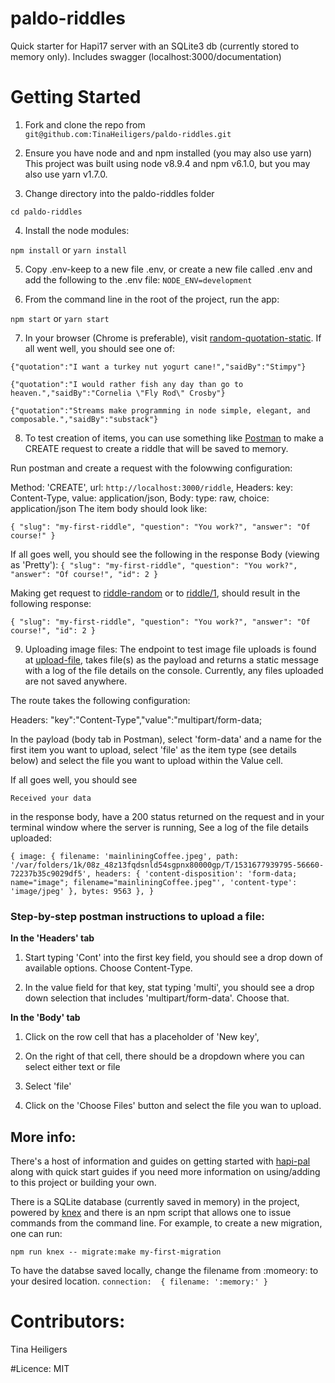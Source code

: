 # paldo-riddles
Quick starter for Hapi17 server with an SQLite3 db (currently stored to memory only).
Includes swagger (localhost:3000/documentation)

# Getting Started
1. Fork and clone the repo from  
`git@github.com:TinaHeiligers/paldo-riddles.git`

2. Ensure you have node and and npm installed (you may also use yarn)
 This project was built using node v8.9.4 and npm v6.1.0, but you may also use yarn v1.7.0.

3. Change directory into the paldo-riddles folder

`cd paldo-riddles`

4. Install the node modules:

`npm install` or `yarn install`

5. Copy .env-keep to a new file .env, or create a new file called .env and add the following to the .env file:
`NODE_ENV=development`

6. From the command line in the root of the project, run the app:

`npm start` or `yarn start`

7. In your browser (Chrome is preferable), visit  [random-quotation-static](http://localhost:3000/random-quotation-static). If all went well, you should see one of:

`{"quotation":"I want a turkey nut yogurt cane!","saidBy":"Stimpy"}`

`{"quotation":"I would rather fish any day than go to heaven.","saidBy":"Cornelia \"Fly Rod\" Crosby"}`

`{"quotation":"Streams make programming in node simple, elegant, and composable.","saidBy":"substack"}`

8. To test creation of items, you can use something like [Postman](https://www.getpostman.com/) to make a CREATE request to create a riddle that will be saved to memory.

Run postman and create a request with the folowwing configuration:

Method: 'CREATE',
url: `http://localhost:3000/riddle`,
Headers: key: Content-Type, value: application/json,
Body: type: raw, choice: application/json
The item body should look like:

`{
  "slug": "my-first-riddle",
  "question": "You work?",
  "answer": "Of course!"
}`

If all goes well, you should see the following in the response Body (viewing as 'Pretty'):
`{
    "slug": "my-first-riddle",
    "question": "You work?",
    "answer": "Of course!",
    "id": 2
}`

Making get request to [riddle-random](http://localhost:3000/riddle-random) or to [riddle/1](http://localhost:3000/riddle/1), should result in the following response:

`{
    "slug": "my-first-riddle",
    "question": "You work?",
    "answer": "Of course!",
    "id": 2
}`

9. Uploading image files:
The endpoint to test image file uploads is found at [upload-file](http://localhost:3000/upload-file), takes file(s) as the payload and returns a static message with a log of the file details on the console. Currently, any files uploaded are not saved anywhere.

The route takes the following configuration:

Headers: "key":"Content-Type","value":"multipart/form-data;

In the payload (body tab in Postman), select 'form-data' and a name for the first item you want to upload, select 'file' as the item type (see details below) and select the file you want to upload within the Value cell.

If all goes well, you should see 

`Received your data` 

in the response body, have a 200 status returned on the request and in your terminal window where the server is running, See a log of the file details uploaded:

`
{
    image: {
        filename: 'mainliningCoffee.jpeg',
        path: '/var/folders/1k/08z_48z13fqdsnld54sgpnx80000gp/T/1531677939795-56660-72237b35c9029df5',
        headers: {
            'content-disposition': 'form-data; name="image"; filename="mainliningCoffee.jpeg"',
            'content-type': 'image/jpeg'
        },
        bytes: 9563
    },
}
`

### Step-by-step postman instructions to upload a file:

__In the 'Headers' tab__
1. Start typing 'Cont' into the first key field, you should see a drop down of available options. Choose Content-Type.

2. In the value field for that key, stat typing 'multi', you should see a drop down selection that includes 'multipart/form-data'. Choose that.

__In the 'Body' tab__
1. Click on the row cell that has a placeholder of 'New key', 

2. On the right of that cell, there should be a dropdown where you can select either text or file

3. Select 'file'

4. Click on the 'Choose Files' button and select the file you wan to upload.

## More info:
There's a host of information and guides on getting started with [hapi-pal](https://hapipal.com/getting-started) along with quick start guides if you need more information on using/adding to this project or building your own. 

There is a SQLite database (currently saved in memory) in the project, powered by [knex](https://www.npmjs.com/package/knex) and there is an npm script that allows one to issue commands from the command line. For example, to create a new migration, one can run:

`npm run knex -- migrate:make my-first-migration`

To have the databse saved locally, change the filename from :momeory: to your desired location.
`connection: 
 {
  filename: ':memory:'
 }
`

# Contributors:
Tina Heiligers

#Licence:
MIT
